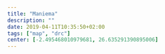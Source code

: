 ```yaml
---
title: "Maniema"
description: ""
date: 2019-04-11T10:35:50+02:00
tags: ["map", "drc"]
center: [-2.495468010979681, 26.635291390895006]
---
```


